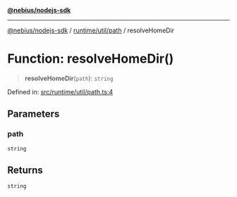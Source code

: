 [**@nebius/nodejs-sdk**](../../../../README.md)

***

[@nebius/nodejs-sdk](../../../../README.md) / [runtime/util/path](../README.md) / resolveHomeDir

# Function: resolveHomeDir()

> **resolveHomeDir**(`path`): `string`

Defined in: [src/runtime/util/path.ts:4](https://github.com/nebius/nodejs-sdk/blob/a37d220b2851e3bf0d396cb03828d544f584df45/src/runtime/util/path.ts#L4)

## Parameters

### path

`string`

## Returns

`string`
